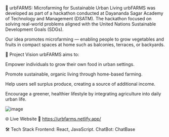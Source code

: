 🌿 urbFARMS: Microfarming for Sustainable Urban Living
urbFARMS was developed as part of a hackathon conducted at Dayananda Sagar Academy of Technology and Management (DSATM). The hackathon focused on solving real-world problems aligned with the United Nations Sustainable Development Goals (SDGs).

Our idea promotes microfarming — enabling people to grow vegetables and fruits in compact spaces at home such as balconies, terraces, or backyards.

🚀 Project Vision
urbFARMS aims to:

Empower individuals to grow their own food in urban settings.

Promote sustainable, organic living through home-based farming.

Help users sell surplus produce, creating a source of additional income.

Encourage a greener, healthier lifestyle by integrating agriculture into daily urban life.

![image](https://github.com/user-attachments/assets/9709aaf6-8fb5-496e-9c8b-97b958e867ca)


🌐 Live Website
🔗 https://urbfarms.netlify.app/

🛠️ Tech Stack
Frontend: React, JavaScript.
ChatBot: ChatBase

